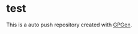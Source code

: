 # test
This is a auto push repository created with [GPGen](https://github.com/taeyangk0331/SKKU_OSSP_Project).
